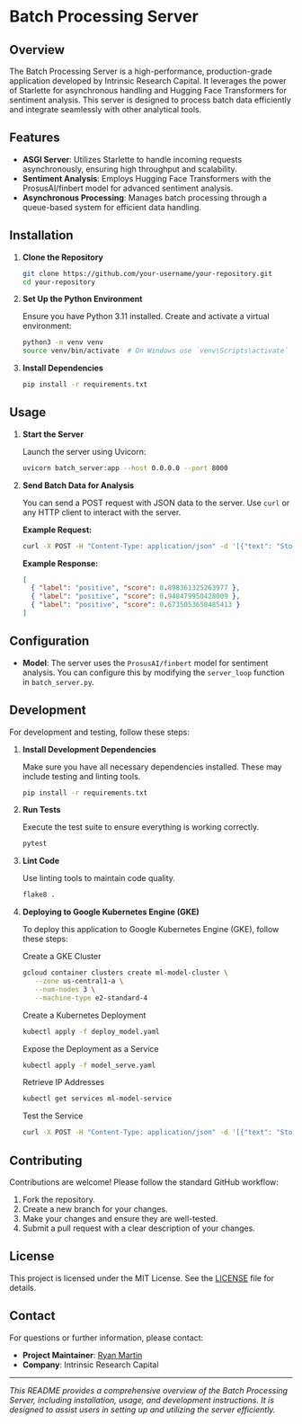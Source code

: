 # Batch Processing Server

## Overview

The Batch Processing Server is a high-performance, production-grade application developed by Intrinsic Research Capital. It leverages the power of Starlette for asynchronous handling and Hugging Face Transformers for sentiment analysis. This server is designed to process batch data efficiently and integrate seamlessly with other analytical tools.

## Features

- **ASGI Server**: Utilizes Starlette to handle incoming requests asynchronously, ensuring high throughput and scalability.
- **Sentiment Analysis**: Employs Hugging Face Transformers with the ProsusAI/finbert model for advanced sentiment analysis.
- **Asynchronous Processing**: Manages batch processing through a queue-based system for efficient data handling.

## Installation

1. **Clone the Repository**

   ```bash
   git clone https://github.com/your-username/your-repository.git
   cd your-repository
   ```

2. **Set Up the Python Environment**

   Ensure you have Python 3.11 installed. Create and activate a virtual environment:

   ```bash
   python3 -m venv venv
   source venv/bin/activate  # On Windows use `venv\Scripts\activate`
   ```

3. **Install Dependencies**

   ```bash
   pip install -r requirements.txt
   ```

## Usage

1. **Start the Server**

   Launch the server using Uvicorn:

   ```bash
   uvicorn batch_server:app --host 0.0.0.0 --port 8000
   ```

2. **Send Batch Data for Analysis**

   You can send a POST request with JSON data to the server. Use `curl` or any HTTP client to interact with the server.

   **Example Request:**

   ```bash
   curl -X POST -H "Content-Type: application/json" -d '[{"text": "Stocks rallied and the British pound gained."}, {"text": "The economy showed significant growth."}, {"text": "Investors are optimistic about the market."}]' http://localhost:8000/
   ```

   **Example Response:**

   ```json
   [
     { "label": "positive", "score": 0.898361325263977 },
     { "label": "positive", "score": 0.948479950428009 },
     { "label": "positive", "score": 0.6735053658485413 }
   ]
   ```

## Configuration

- **Model**: The server uses the `ProsusAI/finbert` model for sentiment analysis. You can configure this by modifying the `server_loop` function in `batch_server.py`.

## Development

For development and testing, follow these steps:

1. **Install Development Dependencies**

   Make sure you have all necessary dependencies installed. These may include testing and linting tools.

   ```bash
   pip install -r requirements.txt
   ```

2. **Run Tests**

   Execute the test suite to ensure everything is working correctly.

   ```bash
   pytest
   ```

3. **Lint Code**

   Use linting tools to maintain code quality.

   ```bash
   flake8 .
   ```

4. **Deploying to Google Kubernetes Engine (GKE)**

   To deploy this application to Google Kubernetes Engine (GKE), follow these steps:

   Create a GKE Cluster 
   
   ```bash
   gcloud container clusters create ml-model-cluster \
      --zone us-central1-a \
      --num-nodes 3 \
      --machine-type e2-standard-4
   ```

   Create a Kubernetes Deployment

   ```bash
   kubectl apply -f deploy_model.yaml
   ```

   Expose the Deployment as a Service
   
   ```bash
   kubectl apply -f model_serve.yaml
   ```

   Retrieve IP Addresses

   ```bash
   kubectl get services ml-model-service
   ```

   Test the Service

   ```bash
   curl -X POST -H "Content-Type: application/json" -d '[{"text": "Stocks rallied and the British pound gained."}, {"text": "The economy showed significant growth."}, {"text": "Investors are optimistic about the market."}]' http://<EXTERNAL-IP>:80/
   ```

## Contributing

Contributions are welcome! Please follow the standard GitHub workflow:

1. Fork the repository.
2. Create a new branch for your changes.
3. Make your changes and ensure they are well-tested.
4. Submit a pull request with a clear description of your changes.

## License

This project is licensed under the MIT License. See the [LICENSE](LICENSE) file for details.

## Contact

For questions or further information, please contact:

- **Project Maintainer**: [Ryan Martin](mailto:ryanraymartin@gmail.com)
- **Company**: Intrinsic Research Capital

---

_This README provides a comprehensive overview of the Batch Processing Server, including installation, usage, and development instructions. It is designed to assist users in setting up and utilizing the server efficiently._
